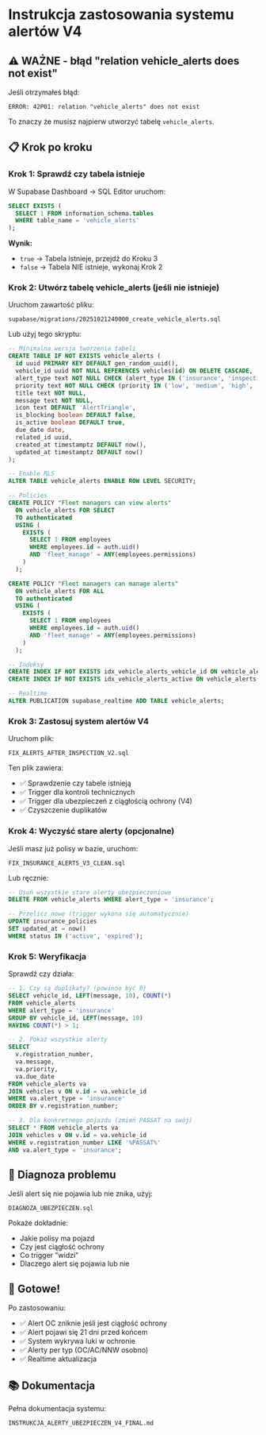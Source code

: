 # Instrukcja zastosowania systemu alertów V4

## ⚠️ WAŻNE - błąd "relation vehicle_alerts does not exist"

Jeśli otrzymałeś błąd:
```
ERROR: 42P01: relation "vehicle_alerts" does not exist
```

To znaczy że musisz najpierw utworzyć tabelę `vehicle_alerts`.

## 📋 Krok po kroku

### Krok 1: Sprawdź czy tabela istnieje

W Supabase Dashboard → SQL Editor uruchom:

```sql
SELECT EXISTS (
  SELECT 1 FROM information_schema.tables
  WHERE table_name = 'vehicle_alerts'
);
```

**Wynik:**
- `true` → Tabela istnieje, przejdź do Kroku 3
- `false` → Tabela NIE istnieje, wykonaj Krok 2

### Krok 2: Utwórz tabelę vehicle_alerts (jeśli nie istnieje)

Uruchom zawartość pliku:
```
supabase/migrations/20251021240000_create_vehicle_alerts.sql
```

Lub użyj tego skryptu:

```sql
-- Minimalna wersja tworzenia tabeli
CREATE TABLE IF NOT EXISTS vehicle_alerts (
  id uuid PRIMARY KEY DEFAULT gen_random_uuid(),
  vehicle_id uuid NOT NULL REFERENCES vehicles(id) ON DELETE CASCADE,
  alert_type text NOT NULL CHECK (alert_type IN ('insurance', 'inspection', 'maintenance', 'repair', 'other')),
  priority text NOT NULL CHECK (priority IN ('low', 'medium', 'high', 'critical')),
  title text NOT NULL,
  message text NOT NULL,
  icon text DEFAULT 'AlertTriangle',
  is_blocking boolean DEFAULT false,
  is_active boolean DEFAULT true,
  due_date date,
  related_id uuid,
  created_at timestamptz DEFAULT now(),
  updated_at timestamptz DEFAULT now()
);

-- Enable RLS
ALTER TABLE vehicle_alerts ENABLE ROW LEVEL SECURITY;

-- Policies
CREATE POLICY "Fleet managers can view alerts"
  ON vehicle_alerts FOR SELECT
  TO authenticated
  USING (
    EXISTS (
      SELECT 1 FROM employees
      WHERE employees.id = auth.uid()
      AND 'fleet_manage' = ANY(employees.permissions)
    )
  );

CREATE POLICY "Fleet managers can manage alerts"
  ON vehicle_alerts FOR ALL
  TO authenticated
  USING (
    EXISTS (
      SELECT 1 FROM employees
      WHERE employees.id = auth.uid()
      AND 'fleet_manage' = ANY(employees.permissions)
    )
  );

-- Indeksy
CREATE INDEX IF NOT EXISTS idx_vehicle_alerts_vehicle_id ON vehicle_alerts(vehicle_id);
CREATE INDEX IF NOT EXISTS idx_vehicle_alerts_active ON vehicle_alerts(vehicle_id, is_active) WHERE is_active = true;

-- Realtime
ALTER PUBLICATION supabase_realtime ADD TABLE vehicle_alerts;
```

### Krok 3: Zastosuj system alertów V4

Uruchom plik:
```
FIX_ALERTS_AFTER_INSPECTION_V2.sql
```

Ten plik zawiera:
- ✅ Sprawdzenie czy tabele istnieją
- ✅ Trigger dla kontroli technicznych
- ✅ Trigger dla ubezpieczeń z ciągłością ochrony (V4)
- ✅ Czyszczenie duplikatów

### Krok 4: Wyczyść stare alerty (opcjonalne)

Jeśli masz już polisy w bazie, uruchom:
```
FIX_INSURANCE_ALERTS_V3_CLEAN.sql
```

Lub ręcznie:

```sql
-- Usuń wszystkie stare alerty ubezpieczeniowe
DELETE FROM vehicle_alerts WHERE alert_type = 'insurance';

-- Przelicz nowe (trigger wykona się automatycznie)
UPDATE insurance_policies
SET updated_at = now()
WHERE status IN ('active', 'expired');
```

### Krok 5: Weryfikacja

Sprawdź czy działa:

```sql
-- 1. Czy są duplikaty? (powinno być 0)
SELECT vehicle_id, LEFT(message, 10), COUNT(*)
FROM vehicle_alerts
WHERE alert_type = 'insurance'
GROUP BY vehicle_id, LEFT(message, 10)
HAVING COUNT(*) > 1;

-- 2. Pokaż wszystkie alerty
SELECT
  v.registration_number,
  va.message,
  va.priority,
  va.due_date
FROM vehicle_alerts va
JOIN vehicles v ON v.id = va.vehicle_id
WHERE va.alert_type = 'insurance'
ORDER BY v.registration_number;

-- 3. Dla konkretnego pojazdu (zmień PASSAT na swój)
SELECT * FROM vehicle_alerts va
JOIN vehicles v ON v.id = va.vehicle_id
WHERE v.registration_number LIKE '%PASSAT%'
AND va.alert_type = 'insurance';
```

## 🎯 Diagnoza problemu

Jeśli alert się nie pojawia lub nie znika, użyj:
```
DIAGNOZA_UBEZPIECZEN.sql
```

Pokaże dokładnie:
- Jakie polisy ma pojazd
- Czy jest ciągłość ochrony
- Co trigger "widzi"
- Dlaczego alert się pojawia lub nie

## 🚀 Gotowe!

Po zastosowaniu:
- ✅ Alert OC zniknie jeśli jest ciągłość ochrony
- ✅ Alert pojawi się 21 dni przed końcem
- ✅ System wykrywa luki w ochronie
- ✅ Alerty per typ (OC/AC/NNW osobno)
- ✅ Realtime aktualizacja

## 📚 Dokumentacja

Pełna dokumentacja systemu:
```
INSTRUKCJA_ALERTY_UBEZPIECZEN_V4_FINAL.md
```
